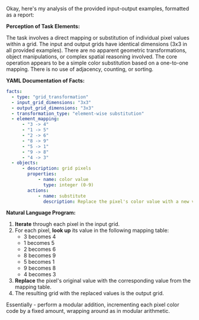 Okay, here's my analysis of the provided input-output examples, formatted as a report:

**Perception of Task Elements:**

The task involves a direct mapping or substitution of individual pixel values within a grid. The input and output grids have identical dimensions (3x3 in all provided examples). There are no apparent geometric transformations, object manipulations, or complex spatial reasoning involved. The core operation appears to be a simple color substitution based on a one-to-one mapping. There is no use of adjacency, counting, or sorting.

**YAML Documentation of Facts:**


```yaml
facts:
  - type: "grid_transformation"
  - input_grid_dimensions: "3x3"
  - output_grid_dimensions: "3x3"
  - transformation_type: "element-wise substitution"
  - element_mapping:
      - "3 -> 4"
      - "1 -> 5"
      - "2 -> 6"
      - "8 -> 9"
      - "5 -> 1"
      - "9 -> 8"
      - "4 -> 3"
  - objects:
      - description: grid pixels
        properties:
            - name: color value
              type: integer (0-9)
        actions:
            - name: substitute
              description: Replace the pixel's color value with a new value based on a predefined mapping.

```


**Natural Language Program:**

1.  **Iterate** through each pixel in the input grid.
2.  For each pixel, **look up** its value in the following mapping table:
    *   3 becomes 4
    *   1 becomes 5
    *   2 becomes 6
    *   8 becomes 9
    *   5 becomes 1
    *   9 becomes 8
    *   4 becomes 3
3.  **Replace** the pixel's original value with the corresponding value from the mapping table.
4.  The resulting grid with the replaced values is the output grid.

Essentially - perform a modular addition, incrementing each pixel color code
by a fixed amount, wrapping around as in modular arithmetic.
